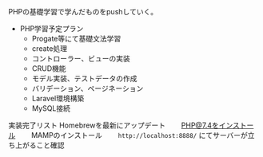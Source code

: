 PHPの基礎学習で学んだものをpushしていく。

- PHP学習予定プラン
  - Progate等にて基礎文法学習
  - create処理
  - コントローラー、ビューの実装
  - CRUD機能
  - モデル実装、テストデータの作成
  - バリデーション、ページネーション
  - Laravel環境構築
  - MySQL接続

実装完了リスト
Homebrewを最新にアップデート　　
PHP@7.4をインストール　　
MAMPのインストール　　
`http://localhost:8888/` にてサーバーが立ち上がること確認　　
